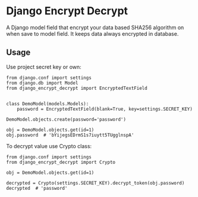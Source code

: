 # Django Encrypt Decrypt
 
A Django model field that encrypt your data based SHA256 algorithm on  when save to model field. It keeps data always encrypted in database.

## Usage


Use project secret key or own:

```
from django.conf import settings
from django.db import Model
from django_encrypt_decrypt import EncryptedTextField


class DemoModel(models.Models):
    password = EncryptedTextField(blank=True, key=settings.SECRET_KEY)
```

```
DemoModel.objects.create(password='password')
```

```
obj = DemoModel.objects.get(id=1)
obj.password  # 'bYijegsEDrmS1s7iuytt5TUgglnspA'
```

To decrypt value use Crypto class:

```
from django.conf import settings
from django_encrypt_decrypt import Crypto

obj = DemoModel.objects.get(id=1)

decrypted = Crypto(settings.SECRET_KEY).decrypt_token(obj.password)
decrypted  # 'password'
```